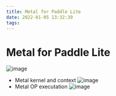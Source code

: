 ```yaml
---
title: Metal for Paddle Lite
date: 2022-01-05 13:32:39
tags:
---
```

# Metal for Paddle Lite
![image](https://user-images.githubusercontent.com/1312389/161764131-2e745999-bc96-4c92-9bb0-1e459bc46c95.png)

* Metal kernel and context
![image](https://user-images.githubusercontent.com/1312389/161764543-9e53e60a-6dbb-4c28-9d32-b23b41857b09.png)
* Metal OP executation
![image](https://user-images.githubusercontent.com/1312389/161764633-cfc0e0ca-1786-48ad-97b5-4e8410dc8a05.png)
